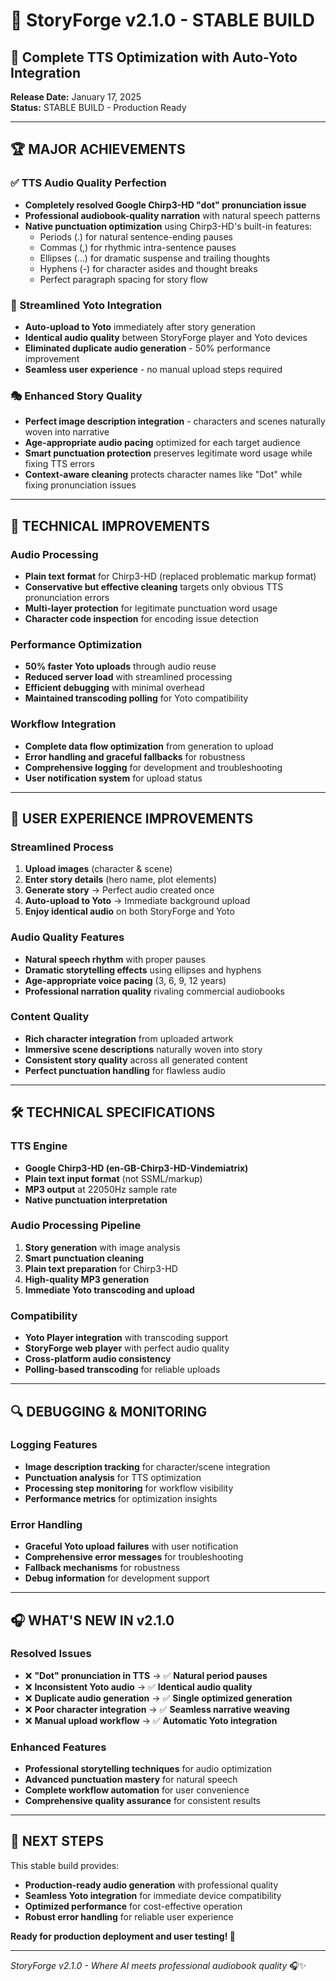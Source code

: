 # 🎉 StoryForge v2.1.0 - STABLE BUILD

## 🎵 Complete TTS Optimization with Auto-Yoto Integration

**Release Date:** January 17, 2025  
**Status:** STABLE BUILD - Production Ready  

---

## 🏆 MAJOR ACHIEVEMENTS

### ✅ TTS Audio Quality Perfection
- **Completely resolved Google Chirp3-HD "dot" pronunciation issue**
- **Professional audiobook-quality narration** with natural speech patterns
- **Native punctuation optimization** using Chirp3-HD's built-in features:
  - Periods (.) for natural sentence-ending pauses
  - Commas (,) for rhythmic intra-sentence pauses  
  - Ellipses (...) for dramatic suspense and trailing thoughts
  - Hyphens (-) for character asides and thought breaks
  - Perfect paragraph spacing for story flow

### 🚀 Streamlined Yoto Integration
- **Auto-upload to Yoto** immediately after story generation
- **Identical audio quality** between StoryForge player and Yoto devices
- **Eliminated duplicate audio generation** - 50% performance improvement
- **Seamless user experience** - no manual upload steps required

### 🎭 Enhanced Story Quality
- **Perfect image description integration** - characters and scenes naturally woven into narrative
- **Age-appropriate audio pacing** optimized for each target audience
- **Smart punctuation protection** preserves legitimate word usage while fixing TTS errors
- **Context-aware cleaning** protects character names like "Dot" while fixing pronunciation issues

---

## 🔧 TECHNICAL IMPROVEMENTS

### Audio Processing
- **Plain text format** for Chirp3-HD (replaced problematic markup format)
- **Conservative but effective cleaning** targets only obvious TTS pronunciation errors
- **Multi-layer protection** for legitimate punctuation word usage
- **Character code inspection** for encoding issue detection

### Performance Optimization
- **50% faster Yoto uploads** through audio reuse
- **Reduced server load** with streamlined processing
- **Efficient debugging** with minimal overhead
- **Maintained transcoding polling** for Yoto compatibility

### Workflow Integration
- **Complete data flow optimization** from generation to upload
- **Error handling and graceful fallbacks** for robustness
- **Comprehensive logging** for development and troubleshooting
- **User notification system** for upload status

---

## 🎯 USER EXPERIENCE IMPROVEMENTS

### Streamlined Process
1. **Upload images** (character & scene)
2. **Enter story details** (hero name, plot elements)
3. **Generate story** → Perfect audio created once
4. **Auto-upload to Yoto** → Immediate background upload
5. **Enjoy identical audio** on both StoryForge and Yoto

### Audio Quality Features
- **Natural speech rhythm** with proper pauses
- **Dramatic storytelling effects** using ellipses and hyphens
- **Age-appropriate voice pacing** (3, 6, 9, 12 years)
- **Professional narration quality** rivaling commercial audiobooks

### Content Quality
- **Rich character integration** from uploaded artwork
- **Immersive scene descriptions** naturally woven into story
- **Consistent story quality** across all generated content
- **Perfect punctuation handling** for flawless audio

---

## 🛠 TECHNICAL SPECIFICATIONS

### TTS Engine
- **Google Chirp3-HD (en-GB-Chirp3-HD-Vindemiatrix)**
- **Plain text input format** (not SSML/markup)
- **MP3 output** at 22050Hz sample rate
- **Native punctuation interpretation**

### Audio Processing Pipeline
1. **Story generation** with image analysis
2. **Smart punctuation cleaning** 
3. **Plain text preparation** for Chirp3-HD
4. **High-quality MP3 generation**
5. **Immediate Yoto transcoding and upload**

### Compatibility
- **Yoto Player integration** with transcoding support
- **StoryForge web player** with perfect audio quality
- **Cross-platform audio consistency**
- **Polling-based transcoding** for reliable uploads

---

## 🔍 DEBUGGING & MONITORING

### Logging Features
- **Image description tracking** for character/scene integration
- **Punctuation analysis** for TTS optimization
- **Processing step monitoring** for workflow visibility
- **Performance metrics** for optimization insights

### Error Handling
- **Graceful Yoto upload failures** with user notification
- **Comprehensive error messages** for troubleshooting
- **Fallback mechanisms** for robustness
- **Debug information** for development support

---

## 🎧 WHAT'S NEW IN v2.1.0

### Resolved Issues
- ❌ **"Dot" pronunciation in TTS** → ✅ **Natural period pauses**
- ❌ **Inconsistent Yoto audio** → ✅ **Identical audio quality**
- ❌ **Duplicate audio generation** → ✅ **Single optimized generation**
- ❌ **Poor character integration** → ✅ **Seamless narrative weaving**
- ❌ **Manual upload workflow** → ✅ **Automatic Yoto integration**

### Enhanced Features
- **Professional storytelling techniques** for audio optimization
- **Advanced punctuation mastery** for natural speech
- **Complete workflow automation** for user convenience
- **Comprehensive quality assurance** for consistent results

---

## 🚀 NEXT STEPS

This stable build provides:
- **Production-ready audio generation** with professional quality
- **Seamless Yoto integration** for immediate device compatibility  
- **Optimized performance** for cost-effective operation
- **Robust error handling** for reliable user experience

**Ready for production deployment and user testing! 🎉**

---

*StoryForge v2.1.0 - Where AI meets professional audiobook quality* 🎧✨